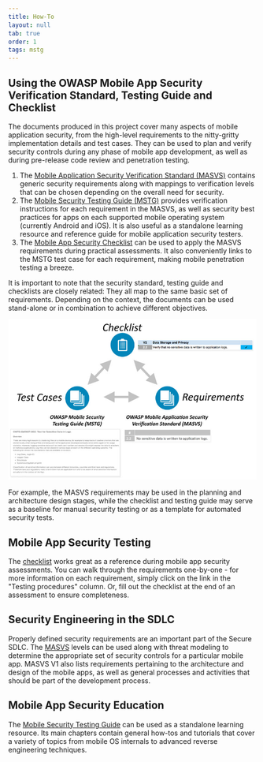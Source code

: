 ```yaml
---
title: How-To
layout: null
tab: true
order: 1
tags: mstg
---
```


## Using the OWASP Mobile App Security Verification Standard, Testing Guide and Checklist

The documents produced in this project cover many aspects of mobile application security, from the high-level requirements to the nitty-gritty implementation details and test cases. They can be used to plan and verify security controls during any phase of mobile app development, as well as during pre-release code review and penetration testing.

1. The [Mobile Application Security Verification Standard (MASVS)](https://github.com/OWASP/owasp-masvs/releases) contains generic security requirements along with mappings to verification levels that can be chosen depending on the overall need for security.
2. The [Mobile Security Testing Guide (MSTG)](https://github.com/OWASP/owasp-mstg/releases) provides verification instructions for each requirement in the MASVS, as well as security best practices for apps on each supported mobile operating system (currently Android and iOS). It is also useful as a standalone learning resource and reference guide for mobile application security testers.
3. The [Mobile App Security Checklist](https://github.com/OWASP/owasp-mstg/tree/master/Checklists) can be used to apply the MASVS requirements during practical assessments. It also conveniently links to the MSTG test case for each requirement, making mobile penetration testing a breeze.

It is important to note that the security standard, testing guide and checklists are closely related: They all map to the same basic set of requirements. Depending on the context, the documents can be used stand-alone or in combination to achieve different objectives.

![Overview](assets/images/overview-800px.jpg)

For example, the MASVS requirements may be used in the planning and architecture design stages, while the checklist and testing guide may serve as a baseline for manual security testing or as a template for automated security tests.

## Mobile App Security Testing

The [checklist](https://github.com/OWASP/owasp-mstg/tree/master/Checklists) works great as a reference during mobile app security assessments. You can walk through the requirements one-by-one - for more information on each requirement, simply click on the link in the "Testing procedures" column. Or, fill out the checklist at the end of an assessment to ensure completeness.

## Security Engineering in the SDLC

Properly defined security requirements are an important part of the Secure SDLC. The [MASVS](https://github.com/OWASP/owasp-masvs/releases/download/0.9.2/OWASP_Mobile_AppSec_Verification_Standard_v0.9.2.pdf) levels can be used along with threat modeling to determine the appropriate set of security controls for a particular mobile app. MASVS V1 also lists requirements pertaining to the architecture and design of the mobile apps, as well as general processes and activities that should be part of the development process.

## Mobile App Security Education

The [Mobile Security Testing Guide](https://github.com/OWASP/owasp-mstg) can be used as a standalone learning resource. Its main chapters contain general how-tos and tutorials that cover a variety of topics from mobile OS internals to advanced reverse engineering techniques.
